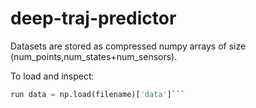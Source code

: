 # deep-traj-predictor

Datasets are stored as compressed numpy arrays of size (num_points,num_states+num_sensors).

To load and inspect:
```python
run data = np.load(filename)['data']```
